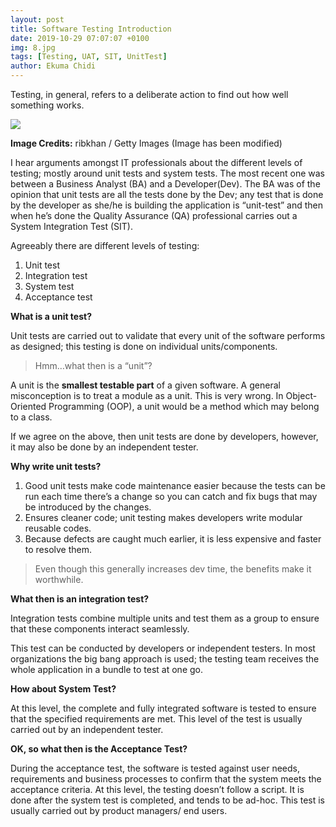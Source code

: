 ```yaml
---
layout: post
title: Software Testing Introduction
date: 2019-10-29 07:07:07 +0100
img: 8.jpg
tags: [Testing, UAT, SIT, UnitTest]
author: Ekuma Chidi
---
```


Testing, in general, refers to a deliberate action to find out how well something works.

![](https://miro.medium.com/max/1460/0*4xbcV_V3EVd-MT2B)

**Image Credits:** ribkhan / Getty Images (Image has been modified)

I hear arguments amongst IT professionals about the different levels of testing; mostly around unit tests and system tests. The most recent one was between a Business Analyst (BA) and a Developer(Dev). The BA was of the opinion that unit tests are all the tests done by the Dev; any test that is done by the developer as she/he is building the application is “unit-test” and then when he’s done the Quality Assurance (QA) professional carries out a System Integration Test (SIT).

Agreeably there are different levels of testing:

1.  Unit test
2.  Integration test
3.  System test
4.  Acceptance test

**What is a unit test?**

Unit tests are carried out to validate that every unit of the software performs as designed; this testing is done on individual units/components.

> Hmm…what then is a “unit”?

A unit is the **smallest testable part** of a given software. A general misconception is to treat a module as a unit. This is very wrong. In Object-Oriented Programming (OOP), a unit would be a method which may belong to a class.

If we agree on the above, then unit tests are done by developers, however, it may also be done by an independent tester.

**Why write unit tests?**

1.  Good unit tests make code maintenance easier because the tests can be run each time there’s a change so you can catch and fix bugs that may be introduced by the changes.
2.  Ensures cleaner code; unit testing makes developers write modular reusable codes.
3.  Because defects are caught much earlier, it is less expensive and faster to resolve them.

> Even though this generally increases dev time, the benefits make it worthwhile.

**What then is an integration test?**

Integration tests combine multiple units and test them as a group to ensure that these components interact seamlessly.

This test can be conducted by developers or independent testers. In most organizations the big bang approach is used; the testing team receives the whole application in a bundle to test at one go.

**How about System Test?**

At this level, the complete and fully integrated software is tested to ensure that the specified requirements are met. This level of the test is usually carried out by an independent tester.

**OK, so what then is the Acceptance Test?**

During the acceptance test, the software is tested against user needs, requirements and business processes to confirm that the system meets the acceptance criteria. At this level, the testing doesn’t follow a script. It is done after the system test is completed, and tends to be ad-hoc. This test is usually carried out by product managers/ end users.